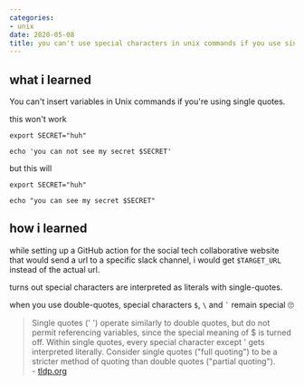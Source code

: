 ```yaml
---
categories:
- unix
date: 2020-05-08
title: you can't use special characters in unix commands if you use single-quotes
---
```


## what i learned
You can't insert variables in Unix commands if you're using single quotes.

this won't work
```shell
export SECRET="huh"

echo 'you can not see my secret $SECRET'
```

but this will
```shell
export SECRET="huh"

echo "you can see my secret $SECRET"
```

## how i learned
while setting up a GitHub action for the social tech collaborative website that would send a url to a specific slack channel, i would get `$TARGET_URL` instead of the actual url. 

turns out special characters are interpreted as literals with single-quotes. 

when you use double-quotes, special characters `$`, `\` and `` ` `` remain special 🙄

> Single quotes (' ') operate similarly to double quotes, but do not permit referencing variables, since the special meaning of $ is turned off. Within single quotes, every special character except ' gets interpreted literally. Consider single quotes ("full quoting") to be a stricter method of quoting than double quotes ("partial quoting"). <br> - [tldp.org](https://www.tldp.org/LDP/abs/html/quotingvar.html)